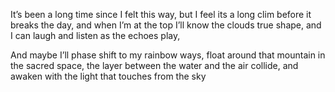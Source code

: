 It’s been a long time since I felt this way, 
but I feel its a long clim before it breaks the day,
and when I’m at the top I’ll know the clouds true shape, 
and I can laugh and listen as the echoes play,

 
And maybe I’ll phase shift to my rainbow ways, float around that mountain in the sacred space, 
the layer between the water and the air collide, 
and awaken with the light that touches from the sky
<!--stackedit_data:
eyJoaXN0b3J5IjpbLTE2MDI0MzgxMjFdfQ==
-->